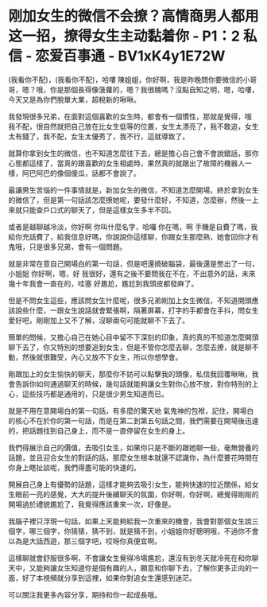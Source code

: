 # 刚加女生的微信不会撩？高情商男人都用这一招，撩得女生主动黏着你 - P1：2 私信 - 恋爱百事通 - BV1xK4y1E72W

(我看你不配)，(我看你不配)，哈嘍 陳姐姐，你好啊，我是昨晚問你要微信的小哥哥，嗯？哦，你是那個長得像菠蘿的，嗯？我很醜嗎？沒點自知之明，嗯，哈嘍，今天又是為你們脫單大業，超稅新的啾啾。

我發現很多兄弟，在面對這個喜歡的女生時，都會有一個慣性，那就是覺得，哦 我不配，很自然就把自己放在比女生低等的位置，女生太漂亮了，我不敢追，女生太有錢了，我不配，女生太優秀了，我不行，這就導致了。

就算你拿到女生的微信，也不知道怎麼往下去，總是擔心自己會不會說錯話，那你心態都這樣了，當真的跟喜歡的女生相處時，果然真的就跟出了故障的機器人一樣，阿巴阿巴的像個傻瓜，話都不會說了。

最讓男生苦惱的一件事情就是，新加女生的微信，不知道怎麼開場，終於拿到女生的微信了，但是第一句話該怎麼撩她呢，要發什麼好，不知道，怎麼辦，然後一上來就只能查戶口式的聊天了，但是這樣女生多半不回。

或者是越聊越冷淡，你好啊 你叫什麼名字，哈囉 你在嗎，啊 手機是自費了嗎，我給你充話費了，給我信息好嗎，你說說你這樣聊，你跟女生那麼熟，她會回你才有鬼哦，只是很多兄弟，會有一個問題。

就是非常在意自己開場白的第一句話，但是吧還撓破腦袋，最後還是憋出了一句，小姐姐 你好啊，嗯，好 我很好，還有之後不要問我在不在，不出意外的話，未來幾十年我會一直在的，哇塞 好尷尬，尷尬到我頭皮都發麻了。

但是不問女生這些，應該問女生什麼呢，很多兄弟剛加上女生微信，不知道開頭應該說些什麼，一跟女生說話就會緊張啊，隔著屏幕，打字的手都會在手抖，問女生愛好吧，剛剛加上又不了解，沒聊兩句可能就聊不下去了。

簡單的問候，又擔心自己在她心目中留不下深刻的印象，真的真的不知道怎麼開頭聊下去了，你又特別的想要追到女生，但是不管你怎麼去聊，怎麼去撩，就是聊不動，然後就很難受，內心又放不下女生，所以你想學會。

剛跟加上的女生愉快的聊天，那麼你不妨可以點擊我的頭像，私信我回覆啾啾，我會告訴你如何通過聊天的時候，幾句話就能夠讓女生對你心放不放，對你特別的上心，這些技巧都是通用的，只是很少男生知道而已。

就是不用在意開場白的第一句話，有多麼的驚天地 氣鬼神的包袱，記住，開場白的核心不在於你的第一句話，而是在第二到第五句話之間，我們需要在開場後迅速的，把話題找到自己身上，而不是一直停留在女生的身上。

我們得展示自己的價值，去吸引女生，如果你只是不斷的跟她聊一些，毫無營養的話題，並且迎合女生的對話的話，那麼女生根本就還不認識你，為什麼要花時間在你身上瞎扯談呢，我們得盡可能的快速的。

開展自己身上有優勢的話題，這樣才能夠去吸引女生，能夠快速的拉近關係，給女生眼前一亮的感覺，大大的提升後續聊天的氛圍，你好啊，你好啊，總覺得剛剛的開場過於禮貌尷尬了，我覺得應該重來一次，好像是。

我腦子裡只浮現一句話，如果上天能夠給我一次重來的機會，我會對那個女生說三個字，哪三個字，你猜猜，猜不到，就是猜不到，小姐姐你好聰明哦，不過你不會以為是大話西遊，那三個字吧，哎呀你真便宜啊。

這樣聊就會舒服很多啊，不會讓女生覺得冷場尷尬，還沒有到冬天就冷死在和你聊天中，又能夠讓女生知道你是個有趣的人，願意和你聊下去，了解你更多正向的一面，好了本視頻就分享到這裡，如果你對追女生還感到迷茫。

可以關注我更多內容分享，期待和你一起成長哦。